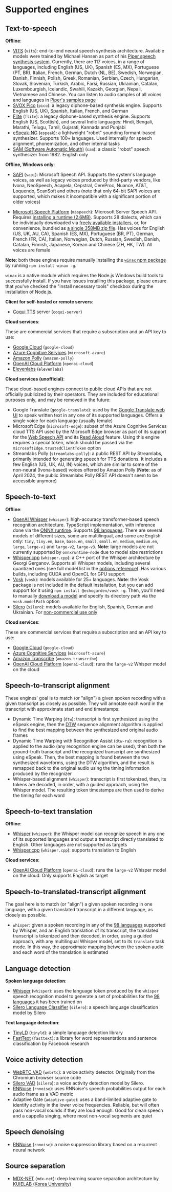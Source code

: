 
# Supported engines

## Text-to-speech

**Offline**:

* [VITS](https://github.com/jaywalnut310/vits) (`vits`): end-to-end neural speech synthesis architecture. Available models were trained by Michael Hansen as part of his [Piper speech synthesis system](https://github.com/rhasspy/piper). Currently, there are 117 voices, in a range of languages, including English (US, UK), Spanish (ES, MX), Portuguese (PT, BR), Italian, French, German, Dutch (NL, BE), Swedish, Norwegian, Danish, Finnish, Polish, Greek, Romanian, Serbian, Czech, Hungarian, Slovak, Slovenian, Turkish, Arabic, Farsi, Russian, Ukrainian, Catalan, Luxembourgish, Icelandic, Swahili, Kazakh, Georgian, Nepali, Vietnamese and Chinese. You can listen to audio samples of all voices and languages in [Piper's samples page](https://rhasspy.github.io/piper-samples/)
* [SVOX Pico](https://github.com/naggety/picotts) (`pico`): a legacy diphone-based synthesis engine. Supports English (US, UK), Spanish, Italian, French, and German
* [Flite](https://github.com/festvox/flite) (`flite`): a legacy diphone-based synthesis engine. Supports English (US, Scottish), and several Indic languages: Hindi, Bengali, Marathi, Telugu, Tamil, Gujarati, Kannada and Punjabi
* [eSpeak-NG](https://github.com/espeak-ng/espeak-ng/) (`espeak`): a lightweight "robot" sounding formant-based synthesizer. Supports 100+ languages. Used internally for speech alignment, phonemization, and other internal tasks
* [SAM (Software Automatic Mouth)](https://github.com/discordier/sam) (`sam`): a classic "robot" speech synthesizer from 1982. English only

**Offline, Windows only**:

* [SAPI](https://en.wikipedia.org/wiki/Microsoft_Speech_API) (`sapi`): Microsoft Speech API. Supports the system's language voices, as well as legacy voices produced by third-party vendors, like Ivona, NeoSpeech, Acapela, Cepstral, CereProc, Nuance, AT&T, Loquendo, ScanSoft and others (note that only 64-bit SAPI voices are supported, which makes it incompatible with a significant portion of older voices)

* [Microsoft Speech Platform](https://www.microsoft.com/en-us/download/details.aspx?id=27225) (`msspeech`): Microsoft Server Speech API. Requires [installing a runtime (2.6MB)](https://www.microsoft.com/en-us/download/details.aspx?id=27225). Supports 28 dialects, which can be individually downloaded via [freely available installers](https://www.microsoft.com/en-us/download/details.aspx?id=27224), or, for convenience, bundled as [a single 358MB zip file](https://drive.google.com/u/0/uc?id=1uQdFNxLzUxpaEwVVKhMawys8cIh3F21T&export=download). Has voices for English (US, UK, AU, CA), Spanish (ES, MX), Portuguese (BR, PT), German, French (FR, CA), Italian, Norwegian, Dutch, Russian, Swedish, Danish, Catalan, Finnish, Japanese, Korean and Chinese (ZH, HK, TW). All voices are female

**Note**: both these engines require manually installing the [`winax` npm package](https://www.npmjs.com/package/winax) by running `npm install winax -g`.

`winax` is a native module which requires the Node.js Windows build tools to successfully install. If you have issues installing this package, please ensure that you've checked the "install necessary tools" checkbox during the installation of Node.js.

**Client for self-hosted or remote servers**:

* [Coqui TTS](https://github.com/coqui-ai/TTS) server (`coqui-server`)

**Cloud services**:

These are commercial services that require a subscription and an API key to use:

* [Google Cloud](https://cloud.google.com/text-to-speech) (`google-cloud`)
* [Azure Cognitive Services](https://azure.microsoft.com/en-us/products/ai-services/text-to-speech/) (`microsoft-azure`)
* [Amazon Polly](https://aws.amazon.com/polly/) (`amazon-polly`)
* [OpenAI Cloud Platform](https://platform.openai.com/) (`openai-cloud`)
* [Elevenlabs](https://elevenlabs.io/) (`elevenlabs`)

**Cloud services (unofficial)**:

These cloud-based engines connect to public cloud APIs that are not officially publicized by their operators. They are included for educational purposes only, and may be removed in the future:

* Google Translate (`google-translate`): used by the [Google Translate web UI](https://translate.google.com/) to speak written text in any one of its supported languages. Offers a single voice for each language (usually female)
* Microsoft Edge (`microsoft-edge`): subset of the Azure Cognitive Services cloud TTS API used by the Microsoft Edge browser as part of its support for the [Web Speech API](https://developer.mozilla.org/en-US/docs/Web/API/Web_Speech_API) and its [Read Aloud](https://www.microsoft.com/en-us/edge/features/read-aloud?form=MT00D8) feature. Using this engine requires a special token, which should be passed via the `microsoftEdge.trustedClientToken` option
* Streamlabs Polly (`streamlabs-polly`): a public REST API by Streamlabs, primarily intended for generating speech for TTS donations. It includes a few English (US, UK, AU, IN) voices, which are similar to some of the non-neural (Ivona-based) voices offered by Amazon Polly (**Note**: as of April 2024, the public Streamlabs Polly REST API doesn't seem to be accessible anymore)

## Speech-to-text

**Offline**:
* [OpenAI Whisper](https://github.com/openai/whisper) (`whisper`): high-accuracy transformer-based speech recognition architecture. TypeScript implementation, with inference done via the [ONNX runtime](https://onnxruntime.ai/). Supports [98 languages](https://platform.openai.com/docs/guides/speech-to-text/supported-languages). There are several models of different sizes, some are multilingual, and some are English only: `tiny`, `tiny.en`, `base`, `base.en`, `small`, `small.en`, `medium`, `medium.en`, `large`, `large-v1` and `large-v2`, `large-v3`. **Note**: large models are not currently supported by `onnxruntime-node` due to model size restrictions
* [Whisper.cpp](https://github.com/ggerganov/whisper.cpp) (`whisper.cpp`): a C++ port of the Whisper architecture by Georgi Gerganov. Supports all Whisper models, including several quantized ones (see full model list in the [options reference](docs/Options.md)). Has various builds, including CUDA and OpenCL for GPU support
* [Vosk](https://github.com/alphacep/vosk-api) (`vosk`): models available for 25+ languages. **Note**: the Vosk package is not included in the default installation, but you can add support for it using `npm install @echogarden/vosk -g`. Then, you'll need to manually [download a model](https://alphacephei.com/vosk/models) and specify its directory path via the `vosk.modelPath` option
* [Silero](https://github.com/snakers4/silero-models) (`silero`): models available for English, Spanish, German and Ukrainian. For [non-commercial use only](https://github.com/snakers4/silero-models/blob/master/LICENSE)

**Cloud services**:

These are commercial services that require a subscription and an API key to use:

* [Google Cloud](https://cloud.google.com/speech-to-text) (`google-cloud`)
* [Azure Cognitive Services](https://azure.microsoft.com/en-us/products/ai-services/speech-to-text/) (`microsoft-azure`)
* [Amazon Transcribe](https://aws.amazon.com/transcribe/) (`amazon-transcribe`)
* [OpenAI Cloud Platform](https://platform.openai.com/) (`openai-cloud`): runs the `large-v2` Whisper model on the cloud

## Speech-to-transcript alignment

These engines' goal is to match (or "align") a given spoken recording with a given transcript as closely as possible. They will annotate each word in the transcript with approximate start and end timestamps:

* Dynamic Time Warping (`dtw`): transcript is first synthesized using the eSpeak engine, then the [DTW](https://en.wikipedia.org/wiki/Dynamic_time_warping) sequence alignment algorithm is applied to find the best mapping between the synthesized and original audio frames
* Dynamic Time Warping with Recognition Assist (`dtw-ra`): recognition is applied to the audio (any recognition engine can be used), then both the ground-truth transcript and the recognized transcript are synthesized using eSpeak. Then, the best mapping is found between the two synthesized waveforms, using the DTW algorithm, and the result is remapped back to the original audio using the timing information produced by the recognizer
* Whisper-based alignment (`whisper`): transcript is first tokenized, then, its tokens are decoded, in order, with a guided approach, using the Whisper model. The resulting token timestamps are then used to derive the timing for each word


## Speech-to-text translation

**Offline**:
* [Whisper](https://github.com/openai/whisper) (`whisper`): the Whisper model can recognize speech in any one of its supported languages and output a transcript directly translated to English. Other languages are not supported as targets
* [Whisper.cpp](https://github.com/ggerganov/whisper.cpp) (`whisper.cpp`): supports translation to English

**Cloud services**:
* [OpenAI Cloud Platform](https://platform.openai.com/) (`openai-cloud`): runs the `large-v2` Whisper model on the cloud. Only supports English as target

## Speech-to-translated-transcript alignment

The goal here is to match (or "align") a given spoken recording in one language, with a given translated transcript in a different language, as closely as possible.

* `whisper`: given a spoken recording in any of the [98 languages](https://platform.openai.com/docs/guides/speech-to-text/supported-languages) supported by Whisper, and an English translation of its transcript, the translated transcript is tokenized and then decoded, in order, using a guided approach, with any multilingual Whisper model, set to its `translate` task mode. In this way, the approximate mapping between the spoken audio and each word of the translation is estimated


## Language detection

**Spoken language detection**:
* [Whisper](https://github.com/openai/whisper) (`whisper`): uses the language token produced by the `whisper` speech recognition model to generate a set of probabilities for the [98 languages](https://platform.openai.com/docs/guides/speech-to-text/supported-languages) it has been trained on
* [Silero Language Classifier](https://github.com/snakers4/silero-vad/wiki/Other-Models) (`silero`): a speech language classification model by Silero

**Text language detection**:
* [TinyLD](https://www.npmjs.com/package/tinyld) (`tinyld`): a simple language detection library
* [FastText](https://github.com/facebookresearch/fastText) (`fasttext`): a library for word representations and sentence classification by Facebook research

## Voice activity detection

* [WebRTC VAD](https://github.com/dpirch/libfvad) (`webrtc`): a voice activity detector. Originally from the Chromium browser source code
* [Silero VAD](https://github.com/snakers4/silero-vad) (`silero`): a voice activity detection model by Silero.
* [RNNoise](https://github.com/xiph/rnnoise) (`rnnoise`): uses RNNoise's speech probabilities output for each audio frame as a VAD metric
* Adaptive Gate (`adaptive-gate`): uses a band-limited adaptive gate to identify activity in the lower voice frequencies. Reliable, but will often pass non-vocal sounds if they are loud enough. Good for clean speech and a cappella singing, where most non-vocal segments are quiet

## Speech denoising

* [RNNoise](https://github.com/xiph/rnnoise) (`rnnoise`): a noise suppression library based on a recurrent neural network

## Source separation

* [MDX-NET](https://github.com/kuielab/mdx-net) (`mdx-net`): deep learning source separation architecture by [KUIELAB (Korea University)](https://kuielab.github.io/)
